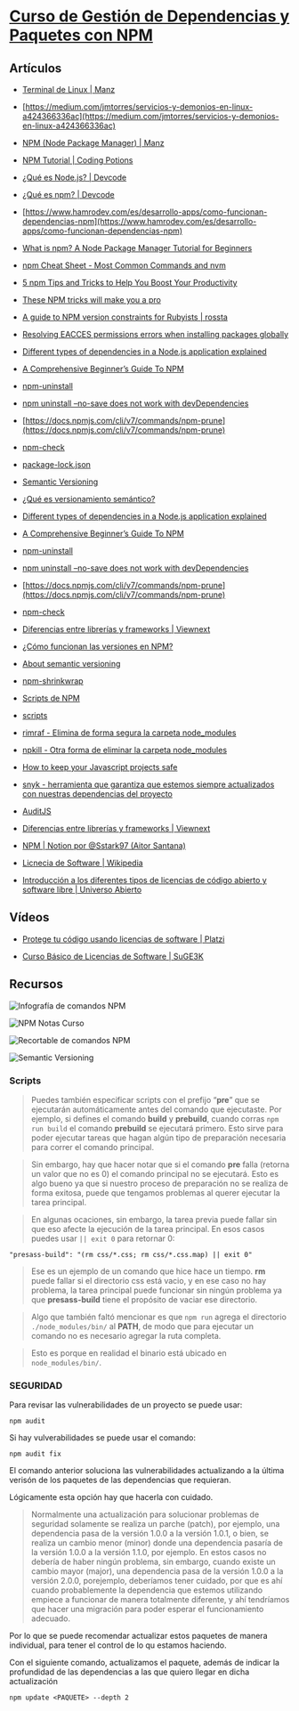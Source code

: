 # [Curso de Gestión de Dependencias y Paquetes con NPM](https://platzi.com/clases/npm/)

## Artículos

-   [Terminal de Linux | Manz](https://terminaldelinux.com/terminal/)

-   [https://medium.com/jmtorres/servicios-y-demonios-en-linux-a424366336ac](https://medium.com/jmtorres/servicios-y-demonios-en-linux-a424366336ac)

-   [NPM (Node Package Manager) | Manz](https://lenguajejs.com/npm/)

-   [NPM Tutorial | Coding Potions](https://codingpotions.com/npm-tutorial)

-   [¿Qué es Node.js? | Devcode](https://devcode.la/blog/que-es-nodejs/)

-   [¿Qué es npm? | Devcode](https://devcode.la/blog/que-es-npm/)

-   [https://www.hamrodev.com/es/desarrollo-apps/como-funcionan-dependencias-npm](https://www.hamrodev.com/es/desarrollo-apps/como-funcionan-dependencias-npm)

-   [What is npm? A Node Package Manager Tutorial for Beginners](https://www.freecodecamp.org/news/what-is-npm-a-node-package-manager-tutorial-for-beginners/)

-   [npm Cheat Sheet - Most Common Commands and nvm](https://www.freecodecamp.org/news/npm-cheat-sheet-most-common-commands-and-nvm/)

-   [5 npm Tips and Tricks to Help You Boost Your Productivity](https://www.freecodecamp.org/news/5-npm-tips-and-tricks/)

-   [These NPM tricks will make you a pro](https://www.freecodecamp.org/news/10-npm-tricks-that-will-make-you-a-pro-a945982afb25/)

-   [A guide to NPM version constraints for Rubyists | rossta](https://rossta.net/blog/npm-version-constraints-for-rubyists.html)

-   [Resolving EACCES permissions errors when installing packages globally](https://docs.npmjs.com/resolving-eacces-permissions-errors-when-installing-packages-globally)

-   [Different types of dependencies in a Node.js application explained](https://javascript.plainenglish.io/what-the-dependency-types-of-dependencies-in-a-node-js-application-explained-904a5424fbd3)

-   [A Comprehensive Beginner’s Guide To NPM](https://www.tabnine.com/blog/a-comprehensive-beginners-guide-to-npm/)

-   [npm-uninstall](https://docs.npmjs.com/cli/v6/commands/npm-uninstall)

-   [npm uninstall –no-save does not work with devDependencies](https://npm.community/t/npm-uninstall-no-save-does-not-work-with-devdependencies/1039)

-   [https://docs.npmjs.com/cli/v7/commands/npm-prune](https://docs.npmjs.com/cli/v7/commands/npm-prune)

-   [npm-check](https://www.npmjs.com/package/npm-check)

-   [package-lock.json](https://docs.npmjs.com/cli/v7/configuring-npm/package-lock-json)

-   [Semantic Versioning](https://semver.org/)

-   [¿Qué es versionamiento semántico?](https://fperez217.medium.com/qu%C3%A9-es-versionamiento-sem%C3%A1ntico-bf495b9eb028)

-   [Different types of dependencies in a Node.js application explained](https://javascript.plainenglish.io/what-the-dependency-types-of-dependencies-in-a-node-js-application-explained-904a5424fbd3)

-   [A Comprehensive Beginner’s Guide To NPM](https://www.tabnine.com/blog/a-comprehensive-beginners-guide-to-npm/)

-   [npm-uninstall](https://docs.npmjs.com/cli/v6/commands/npm-uninstall)

-   [npm uninstall –no-save does not work with devDependencies](https://npm.community/t/npm-uninstall-no-save-does-not-work-with-devdependencies/1039)

-   [https://docs.npmjs.com/cli/v7/commands/npm-prune](https://docs.npmjs.com/cli/v7/commands/npm-prune)

-   [npm-check](https://www.npmjs.com/package/npm-check)

-   [Diferencias entre librerías y frameworks | Viewnext](https://www.viewnext.com/diferencias-entre-librerias-y-frameworks/)

-   [¿Cómo funcionan las versiones en NPM?](https://platzi.com/tutoriales/1763-npm/8399-como-funcionan-las-versiones-en-npm/)

-   [About semantic versioning](https://docs.npmjs.com/about-semantic-versioning)

-   [npm-shrinkwrap](https://docs.npmjs.com/cli/v7/commands/npm-shrinkwrap)

-   [Scripts de NPM](https://lenguajejs.com/npm/administracion/scripts-de-npm/)

-   [scripts](https://docs.npmjs.com/cli/v7/using-npm/scripts)

-   [rimraf - Elimina de forma segura la carpeta node_modules](https://www.npmjs.com/package/rimraf)

-   [npkill - Otra forma de eliminar la carpeta node_modules](https://npkill.js.org/)

-   [How to keep your Javascript projects safe](https://dev.to/thedanmiller/how-to-keep-your-javascript-projects-safe-3jgi)

-   [snyk - herramienta que garantiza que estemos siempre actualizados con nuestras dependencias del proyecto](https://snyk.io/)

-   [AuditJS](https://github.com/sonatype-nexus-community/auditjs)

-   [Diferencias entre librerías y frameworks | Viewnext](https://www.viewnext.com/diferencias-entre-librerias-y-frameworks/)

-   [NPM | Notion por @Sstark97 (Aitor Santana)](https://keen-nannyberry-2b8.notion.site/NPM-7560cea59ece4a6c8dd939d24057fd6e)

-   [Licnecia de Software | Wikipedia](https://es.wikipedia.org/wiki/Licencia_de_software)

-   [Introducción a los diferentes tipos de licencias de código abierto y software libre | Universo Abierto](https://universoabierto.org/2015/12/20/introduccion-a-los-diferentes-tipos-de-licencias-de-codigo-abierto-y-software-libre/)

## Vídeos

-   [Protege tu código usando licencias de software | Platzi](https://www.youtube.com/watch?v=eWtjgfzpt6Y)

-   [Curso Básico de Licencias de Software | SuGE3K](https://www.youtube.com/playlist?list=PLyLcPK3h0D7CJ4QT0wLsWFzlbUTq010kB)

## Recursos

![Infografía de comandos NPM](https://i.imgur.com/xh4Jtbm.jpg)

![NPM Notas Curso](https://i.imgur.com/PcIovO2.jpg)

![Recortable de comandos NPM](https://i.imgur.com/2VnQZ0z.jpg)

![Semantic Versioning](https://i.imgur.com/KZXk9g6.jpg)

### Scripts

> Puedes también especificar scripts con el prefijo “**pre**” que se ejecutarán automáticamente antes del comando que ejecutaste. Por ejemplo, si defines el comando **build** y **prebuild**, cuando corras `npm run build` el comando **prebuild** se ejecutará primero. Esto sirve para poder ejecutar tareas que hagan algún tipo de preparación necesaria para correr el comando principal.

> Sin embargo, hay que hacer notar que si el comando **pre** falla (retorna un valor que no es 0) el comando principal no se ejecutará. Esto es algo bueno ya que si nuestro proceso de preparación no se realiza de forma exitosa, puede que tengamos problemas al querer ejecutar la tarea principal.

> En algunas ocaciones, sin embargo, la tarea previa puede fallar sin que eso afecte la ejecución de la tarea principal. En esos casos puedes usar `|| exit 0` para retornar 0:

```
"presass-build": "(rm css/*.css; rm css/*.css.map) || exit 0"
```

> Ese es un ejemplo de un comando que hice hace un tiempo. **rm** puede fallar si el directorio css está vacio, y en ese caso no hay problema, la tarea principal puede funcionar sin ningún problema ya que **presass-build** tiene el propósito de vaciar ese directorio.

> Algo que también faltó mencionar es que `npm run` agrega el directorio `./node_modules/bin/` al **PATH**, de modo que para ejecutar un comando no es necesario agregar la ruta completa.

> Esto es porque en realidad el binario está ubicado en `node_modules/bin/`.


### SEGURIDAD

Para revisar las vulnerabilidades de un proyecto se puede usar:

```
npm audit
```

Si hay vulverabilidades se puede usar el comando:

```
npm audit fix
```

El comando anterior soluciona las vulnerabilidades actualizando a la última verisón de los paquetes de las dependencias que requieran.

Lógicamente esta opción hay que hacerla con cuidado.

>Normalmente una actualización para solucionar problemas de seguridad solamente se realiza un parche (patch), por ejemplo, una dependencia pasa de la versión 1.0.0 a la versión 1.0.1, o bien, se realiza un cambio menor (minor) donde una dependencia pasaría de la versión 1.0.0 a la versión 1.1.0, por ejemplo. En estos casos no debería de haber ningún problema, sin embargo, cuando existe un cambio mayor (major), una dependencia pasa de la versión 1.0.0 a la versión 2.0.0, porejemplo, deberíamos tener cuidado, por que es ahí cuando probablemente la dependencia que estemos utilizando empiece a funcionar de manera totalmente diferente, y ahí tendríamos que hacer una migración para poder esperar el funcionamiento adecuado.

Por lo que se puede recomendar actualizar estos paquetes de manera individual, para tener el control de lo qu estamos haciendo.

Con el siguiente comando, actualizamos el paquete, además de indicar la profundidad de las dependencias a las que quiero llegar en dicha actualización

```
npm update <PAQUETE> --depth 2
```

